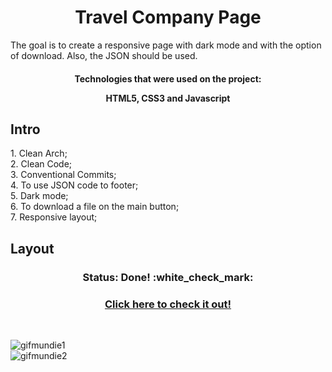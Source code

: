 <h1 align="center">
  Travel Company Page
</h1>
</h3>
The goal is to create a responsive page with dark mode and with the option of download. Also, the JSON should be used.
</h3>
  
<h4 align="center">Technologies that were used on the project:</h4align="center">
<p align="center">HTML5, CSS3 and Javascript</p align="center">

## Intro

<p>1. Clean Arch;</br>
2. Clean Code;</br>
3. Conventional Commits;</br>
4. To use JSON code to footer;</br>
5. Dark mode;</br>
6. To download a file on the main button;</br>
7. Responsive layout;</p>

## Layout
<h3 align="center">Status: Done! :white_check_mark:</h3>

<h3 align="center">
  <a href="https://travel-company-challenge.vercel.app/">Click here to check it out!</a>
</h3></br>

![gifmundie1](https://user-images.githubusercontent.com/96597131/154992714-4add7e96-4ae9-4535-b257-ed2209874c88.gif)
</br>
![gifmundie2](https://user-images.githubusercontent.com/96597131/154992918-97f221dd-a5e3-4618-b5a5-275664600175.gif)
